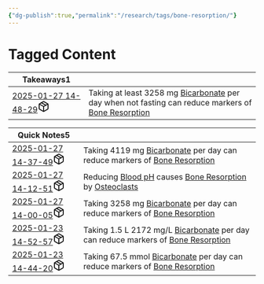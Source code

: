 ```yaml
---
{"dg-publish":true,"permalink":"/research/tags/bone-resorption/"}
---
```


# Tagged Content
<div><table class="dataview table-view-table"><thead class="table-view-thead"><tr class="table-view-tr-header"><th class="table-view-th"><span>Takeaways</span><span class="dataview small-text">1</span></th><th class="table-view-th"><span></span></th></tr></thead><tbody class="table-view-tbody"><tr><td><span><a data-tooltip-position="top" aria-label="Research/Takeaways/2025-01-27 14-48-29.md" data-href="Research/Takeaways/2025-01-27 14-48-29.md" href="Research/Takeaways/2025-01-27 14-48-29.md" class="internal-link" target="_blank" rel="noopener nofollow" fileclass-name="Research Links">2025-01-27 14-48-29</a><a class="metadata-menu fileclass-icon"><svg xmlns="http://www.w3.org/2000/svg" width="24" height="24" viewBox="0 0 24 24" fill="none" stroke="currentColor" stroke-width="2" stroke-linecap="round" stroke-linejoin="round" class="svg-icon lucide-package"><path d="m7.5 4.27 9 5.15"></path><path d="M21 8a2 2 0 0 0-1-1.73l-7-4a2 2 0 0 0-2 0l-7 4A2 2 0 0 0 3 8v8a2 2 0 0 0 1 1.73l7 4a2 2 0 0 0 2 0l7-4A2 2 0 0 0 21 16Z"></path><path d="m3.3 7 8.7 5 8.7-5"></path><path d="M12 22V12"></path></svg></a></span></td><td><span>Taking at least 3258 mg <a data-href="Bicarbonate" href="Bicarbonate" class="internal-link" target="_blank" rel="noopener nofollow">Bicarbonate</a> per day when not fasting can reduce markers of <a data-href="Bone Resorption" href="Bone Resorption" class="internal-link" target="_blank" rel="noopener nofollow">Bone Resorption</a></span></td></tr></tbody></table></div><div><table class="dataview table-view-table"><thead class="table-view-thead"><tr class="table-view-tr-header"><th class="table-view-th"><span>Quick Notes</span><span class="dataview small-text">5</span></th><th class="table-view-th"><span></span></th></tr></thead><tbody class="table-view-tbody"><tr><td><span><a data-tooltip-position="top" aria-label="Research/Quick Notes/2025-01-27 14-37-49.md" data-href="Research/Quick Notes/2025-01-27 14-37-49.md" href="Research/Quick Notes/2025-01-27 14-37-49.md" class="internal-link" target="_blank" rel="noopener nofollow" fileclass-name="Research Links">2025-01-27 14-37-49</a><a class="metadata-menu fileclass-icon"><svg xmlns="http://www.w3.org/2000/svg" width="24" height="24" viewBox="0 0 24 24" fill="none" stroke="currentColor" stroke-width="2" stroke-linecap="round" stroke-linejoin="round" class="svg-icon lucide-package"><path d="m7.5 4.27 9 5.15"></path><path d="M21 8a2 2 0 0 0-1-1.73l-7-4a2 2 0 0 0-2 0l-7 4A2 2 0 0 0 3 8v8a2 2 0 0 0 1 1.73l7 4a2 2 0 0 0 2 0l7-4A2 2 0 0 0 21 16Z"></path><path d="m3.3 7 8.7 5 8.7-5"></path><path d="M12 22V12"></path></svg></a></span></td><td><span>Taking 4119 mg <a data-href="Bicarbonate" href="Bicarbonate" class="internal-link" target="_blank" rel="noopener nofollow">Bicarbonate</a> per day can reduce markers of <a data-href="Bone Resorption" href="Bone Resorption" class="internal-link" target="_blank" rel="noopener nofollow">Bone Resorption</a></span></td></tr><tr><td><span><a data-tooltip-position="top" aria-label="Research/Quick Notes/2025-01-27 14-12-51.md" data-href="Research/Quick Notes/2025-01-27 14-12-51.md" href="Research/Quick Notes/2025-01-27 14-12-51.md" class="internal-link" target="_blank" rel="noopener nofollow" fileclass-name="Research Links">2025-01-27 14-12-51</a><a class="metadata-menu fileclass-icon"><svg xmlns="http://www.w3.org/2000/svg" width="24" height="24" viewBox="0 0 24 24" fill="none" stroke="currentColor" stroke-width="2" stroke-linecap="round" stroke-linejoin="round" class="svg-icon lucide-package"><path d="m7.5 4.27 9 5.15"></path><path d="M21 8a2 2 0 0 0-1-1.73l-7-4a2 2 0 0 0-2 0l-7 4A2 2 0 0 0 3 8v8a2 2 0 0 0 1 1.73l7 4a2 2 0 0 0 2 0l7-4A2 2 0 0 0 21 16Z"></path><path d="m3.3 7 8.7 5 8.7-5"></path><path d="M12 22V12"></path></svg></a></span></td><td><span>Reducing <a data-href="Blood pH" href="Blood pH" class="internal-link" target="_blank" rel="noopener nofollow">Blood pH</a> causes <a data-href="Bone Resorption" href="Bone Resorption" class="internal-link" target="_blank" rel="noopener nofollow">Bone Resorption</a> by <a data-href="Osteoclasts" href="Osteoclasts" class="internal-link" target="_blank" rel="noopener nofollow">Osteoclasts</a></span></td></tr><tr><td><span><a data-tooltip-position="top" aria-label="Research/Quick Notes/2025-01-27 14-00-05.md" data-href="Research/Quick Notes/2025-01-27 14-00-05.md" href="Research/Quick Notes/2025-01-27 14-00-05.md" class="internal-link" target="_blank" rel="noopener nofollow" fileclass-name="Research Links">2025-01-27 14-00-05</a><a class="metadata-menu fileclass-icon"><svg xmlns="http://www.w3.org/2000/svg" width="24" height="24" viewBox="0 0 24 24" fill="none" stroke="currentColor" stroke-width="2" stroke-linecap="round" stroke-linejoin="round" class="svg-icon lucide-package"><path d="m7.5 4.27 9 5.15"></path><path d="M21 8a2 2 0 0 0-1-1.73l-7-4a2 2 0 0 0-2 0l-7 4A2 2 0 0 0 3 8v8a2 2 0 0 0 1 1.73l7 4a2 2 0 0 0 2 0l7-4A2 2 0 0 0 21 16Z"></path><path d="m3.3 7 8.7 5 8.7-5"></path><path d="M12 22V12"></path></svg></a></span></td><td><span>Taking 3258 mg <a data-href="Bicarbonate" href="Bicarbonate" class="internal-link" target="_blank" rel="noopener nofollow">Bicarbonate</a> per day can reduce markers of <a data-href="Bone Resorption" href="Bone Resorption" class="internal-link" target="_blank" rel="noopener nofollow">Bone Resorption</a></span></td></tr><tr><td><span><a data-tooltip-position="top" aria-label="Research/Quick Notes/2025-01-23 14-52-57.md" data-href="Research/Quick Notes/2025-01-23 14-52-57.md" href="Research/Quick Notes/2025-01-23 14-52-57.md" class="internal-link" target="_blank" rel="noopener nofollow" fileclass-name="Research Links">2025-01-23 14-52-57</a><a class="metadata-menu fileclass-icon"><svg xmlns="http://www.w3.org/2000/svg" width="24" height="24" viewBox="0 0 24 24" fill="none" stroke="currentColor" stroke-width="2" stroke-linecap="round" stroke-linejoin="round" class="svg-icon lucide-package"><path d="m7.5 4.27 9 5.15"></path><path d="M21 8a2 2 0 0 0-1-1.73l-7-4a2 2 0 0 0-2 0l-7 4A2 2 0 0 0 3 8v8a2 2 0 0 0 1 1.73l7 4a2 2 0 0 0 2 0l7-4A2 2 0 0 0 21 16Z"></path><path d="m3.3 7 8.7 5 8.7-5"></path><path d="M12 22V12"></path></svg></a></span></td><td><span>Taking 1.5 L 2172 mg/L <a data-href="Bicarbonate" href="Bicarbonate" class="internal-link" target="_blank" rel="noopener nofollow">Bicarbonate</a> per day can reduce markers of <a data-href="Bone Resorption" href="Bone Resorption" class="internal-link" target="_blank" rel="noopener nofollow">Bone Resorption</a></span></td></tr><tr><td><span><a data-tooltip-position="top" aria-label="Research/Quick Notes/2025-01-23 14-44-20.md" data-href="Research/Quick Notes/2025-01-23 14-44-20.md" href="Research/Quick Notes/2025-01-23 14-44-20.md" class="internal-link" target="_blank" rel="noopener nofollow" fileclass-name="Research Links">2025-01-23 14-44-20</a><a class="metadata-menu fileclass-icon"><svg xmlns="http://www.w3.org/2000/svg" width="24" height="24" viewBox="0 0 24 24" fill="none" stroke="currentColor" stroke-width="2" stroke-linecap="round" stroke-linejoin="round" class="svg-icon lucide-package"><path d="m7.5 4.27 9 5.15"></path><path d="M21 8a2 2 0 0 0-1-1.73l-7-4a2 2 0 0 0-2 0l-7 4A2 2 0 0 0 3 8v8a2 2 0 0 0 1 1.73l7 4a2 2 0 0 0 2 0l7-4A2 2 0 0 0 21 16Z"></path><path d="m3.3 7 8.7 5 8.7-5"></path><path d="M12 22V12"></path></svg></a></span></td><td><span>Taking 67.5 mmol <a data-href="Bicarbonate" href="Bicarbonate" class="internal-link" target="_blank" rel="noopener nofollow">Bicarbonate</a> per day can reduce markers of <a data-href="Bone Resorption" href="Bone Resorption" class="internal-link" target="_blank" rel="noopener nofollow">Bone Resorption</a></span></td></tr></tbody></table></div>

